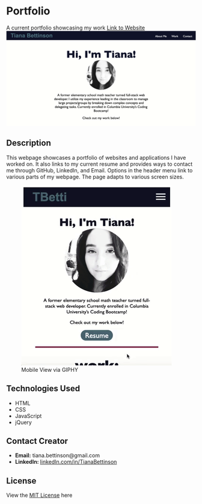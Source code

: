 # Portfolio
A current portfolio showcasing my work
[Link to Website](https://tbetti.github.io/Portfolio/)
![Image of Website](./assets/images/Website.png)

<h2>Description</h2>
This webpage showcases a portfolio of websites and applications I have worked on. It also links to my current resume and provides ways to contact me through GitHub, LinkedIn, and Email.  Options in the header menu link to various parts of my webpage.  The page adapts to various screen sizes.

<figure>
    <img src="./assets/images/portfolio-demo.gif">
    <figcaption>Mobile View via GIPHY</figcaption>
</figure>

<h2>Technologies Used</h2>
  <ul>
    <li>HTML</li>
    <li>CSS</li>
    <li>JavaScript</li>
    <li>jQuery</li>
  </ul>
  
<h2>Contact Creator</h2>
<ul>
    <li><b>Email:</b> tiana.bettinson@gmail.com</li>
    <li><b>LinkedIn: </b><a href="https://www.linkedin.com/in/tianabettinson/">linkedIn.com/in/TianaBettinson</a></li>
</ul>
<h2>License</h2>
<p>View the <a href="./License">MIT License</a> here</p>
